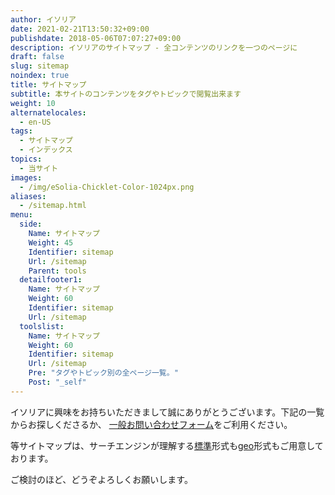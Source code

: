 ```yaml
---
author: イソリア
date: 2021-02-21T13:50:32+09:00
publishdate: 2018-05-06T07:07:27+09:00
description: イソリアのサイトマップ - 全コンテンツのリンクを一つのページに
draft: false
slug: sitemap
noindex: true
title: サイトマップ
subtitle: 本サイトのコンテンツをタグやトピックで閲覧出来ます
weight: 10
alternatelocales:
  - en-US
tags:
  - サイトマップ
  - インデックス
topics:
  - 当サイト
images:
  - /img/eSolia-Chicklet-Color-1024px.png
aliases:
  - /sitemap.html
menu:
  side:
    Name: サイトマップ
    Weight: 45
    Identifier: sitemap
    Url: /sitemap
    Parent: tools
  detailfooter1:
    Name: サイトマップ
    Weight: 60
    Identifier: sitemap
    Url: /sitemap
  toolslist:
    Name: サイトマップ
    Weight: 60
    Identifier: sitemap
    Url: /sitemap
    Pre: "タグやトピック別の全ページ一覧。"
    Post: "_self"
---
```


イソリアに興味をお持ちいただきまして誠にありがとうございます。下記の一覧からお探しくださるか、
[一般お問い合わせフォーム](/info-request/)をご利用ください。

等サイトマップは、サーチエンジンが理解する[標準](/sitemap.xml)形式も[geo](/geo-sitemap.xml)形式もご用意しております。

ご検討のほど、どうぞよろしくお願いします。
